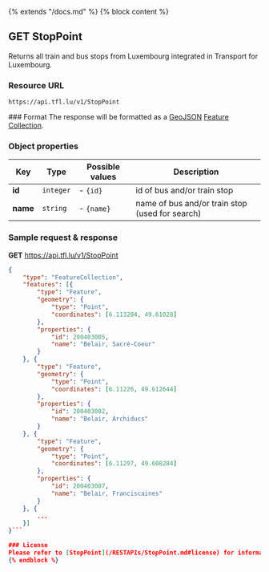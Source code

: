{% extends "/docs.md" %}
{% block content %}
## GET StopPoint
Returns all train and bus stops from Luxembourg integrated in Transport for Luxembourg.

### Resource URL
    https://api.tfl.lu/v1/StopPoint

### Format
The response will be formatted as a [GeoJSON](http://geojson.org/) [Feature Collection](http://geojson.org/geojson-spec.html#feature-collection-objects).

### Object properties
| Key          | Type      | Possible values | Description |
| ------------ | --------- | --------------- | ----------- |
| **id**       | `integer` | - `{id}`         | id of bus and/or train stop |
| **name**     | `string`  | - `{name}`       | name of bus and/or train stop (used for search) |

### Sample request & response
**GET** https://api.tfl.lu/v1/StopPoint
```json
{
	"type": "FeatureCollection",
	"features": [{
		"type": "Feature",
		"geometry": {
			"type": "Point",
			"coordinates": [6.113204, 49.61028]
		},
		"properties": {
			"id": 200403005,
			"name": "Belair, Sacré-Coeur"
		}
	}, {
		"type": "Feature",
		"geometry": {
			"type": "Point",
			"coordinates": [6.11226, 49.612644]
		},
		"properties": {
			"id": 200403002,
			"name": "Belair, Archiducs"
		}
	}, {
		"type": "Feature",
		"geometry": {
			"type": "Point",
			"coordinates": [6.11297, 49.608284]
		},
		"properties": {
			"id": 200403007,
			"name": "Belair, Franciscaines"
		}
	}, {
        ...
    }]
}```

### License
Please refer to [StopPoint](/RESTAPIs/StopPoint.md#license) for information about the train and bus stop data licensing.
{% endblock %}
